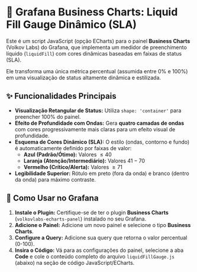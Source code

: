 # 🌊 Grafana Business Charts: Liquid Fill Gauge Dinâmico (SLA)

Este é um script JavaScript (opção ECharts) para o painel **Business Charts** (Volkov Labs) do Grafana, que implementa um medidor de preenchimento líquido (`liquidFill`) com cores dinâmicas baseadas em faixas de status (SLA).

Ele transforma uma única métrica percentual (assumida entre 0% e 100%) em uma visualização de status altamente dinâmica e estilizada.

## ✨ Funcionalidades Principais

* **Visualização Retangular de Status:** Utiliza `shape: 'container'` para preencher 100% do painel.
* **Efeito de Profundidade com Ondas:** Gera **quatro camadas de ondas** com cores progressivamente mais claras para um efeito visual de profundidade.
* **Esquema de Cores Dinâmico (SLA):** O estilo (ondas, contorno e fundo) é automaticamente definido por faixas de valor:
    * **Azul (Padrão/Ótimo):** Valores $\le 40$
    * **Laranja (Atenção/Intermediário):** Valores $41 - 70$
    * **Vermelho (Crítico/Alerta):** Valores $\ge 71$
* **Legibilidade Superior:** Rótulo em preto (fora da onda) e branco (dentro da onda) para máximo contraste.

## 🚀 Como Usar no Grafana

1.  **Instale o Plugin:** Certifique-se de ter o plugin **Business Charts** (`volkovlabs-echarts-panel`) instalado no seu Grafana.
2.  **Adicione o Painel:** Adicione um novo painel e selecione o tipo **Business Charts**.
3.  **Configure a Query:** Adicione sua query que retorna o valor percentual (0-100).
4.  **Insira o Código:** Vá para as configurações do painel, selecione a aba **Code** e cole o conteúdo completo do arquivo `liquidFillGauge.js` (abaixo) na seção de código JavaScript/ECharts.
